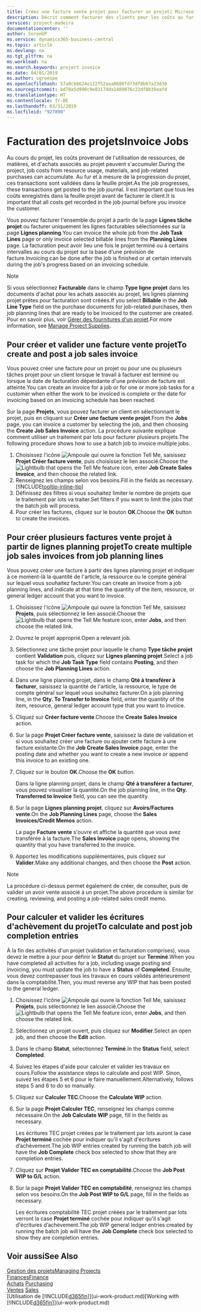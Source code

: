 ```yaml
---
title: Créez une facture vente projet pour facturer un projet| Microsoft Docs
description: Décrit comment facturer des clients pour les coûts au fur et à mesure de l'avancée du projet.
services: project-madeira
documentationcenter: ''
author: SorenGP
ms.service: dynamics365-business-central
ms.topic: article
ms.devlang: na
ms.tgt_pltfrm: na
ms.workload: na
ms.search.keywords: project invoice
ms.date: 04/01/2019
ms.author: sgroespe
ms.openlocfilehash: 57a0cb6624e122f52aaa0680fd73df8b67a23d30
ms.sourcegitcommit: bd78a5d990c9e83174da1409076c22df8b35eafd
ms.translationtype: HT
ms.contentlocale: fr-BE
ms.lasthandoff: 03/31/2019
ms.locfileid: "927890"
---
```

# <a name="invoice-jobs"></a><span data-ttu-id="ee486-103">Facturation des projets</span><span class="sxs-lookup"><span data-stu-id="ee486-103">Invoice Jobs</span></span>
<span data-ttu-id="ee486-104">Au cours du projet, les coûts provenant de l'utilisation de ressources, de matières, et d'achats associés au projet peuvent s'accumuler.</span><span class="sxs-lookup"><span data-stu-id="ee486-104">During the project, job costs from resource usage, materials, and job-related purchases can accumulate.</span></span> <span data-ttu-id="ee486-105">Au fur et à mesure de la progression du projet, ces transactions sont validées dans la feuille projet.</span><span class="sxs-lookup"><span data-stu-id="ee486-105">As the job progresses, these transactions get posted to the job journal.</span></span> <span data-ttu-id="ee486-106">Il est important que tous les coûts enregistrés dans la feuille projet avant de facturer le client.</span><span class="sxs-lookup"><span data-stu-id="ee486-106">It is important that all costs get recorded in the job journal before you invoice the customer.</span></span>

<span data-ttu-id="ee486-107">Vous pouvez facturer l'ensemble du projet à partir de la page **Lignes tâche projet** ou facturer uniquement les lignes facturables sélectionnées sur la page **Lignes planning**.</span><span class="sxs-lookup"><span data-stu-id="ee486-107">You can invoice the whole job from the **Job Task Lines** page or only invoice selected billable lines from the **Planning Lines** page.</span></span> <span data-ttu-id="ee486-108">La facturation peut avoir lieu une fois le projet terminé ou à certains intervalles au cours du projet sur la base d'une prévision de facture.</span><span class="sxs-lookup"><span data-stu-id="ee486-108">Invoicing can be done after the job is finished or at certain intervals during the job's progress based on an invoicing schedule.</span></span>

> [!NOTE]  
>   <span data-ttu-id="ee486-109">Si vous sélectionnez **Facturable** dans le champ **Type ligne projet** dans les documents d'achat pour les achats associés au projet, les lignes planning projet prêtes pour facturation sont créées.</span><span class="sxs-lookup"><span data-stu-id="ee486-109">If you select **Billable** in the **Job Line Type** field on the purchase documents for job-related purchases, then job planning lines that are ready to be invoiced to the customer are created.</span></span> <span data-ttu-id="ee486-110">Pour en savoir plus, voir [Gérer des fournitures d'un projet](projects-how-manage-project-supplies.md).</span><span class="sxs-lookup"><span data-stu-id="ee486-110">For more information, see [Manage Project Supplies](projects-how-manage-project-supplies.md).</span></span>

## <a name="to-create-and-post-a-job-sales-invoice"></a><span data-ttu-id="ee486-111">Pour créer et valider une facture vente projet</span><span class="sxs-lookup"><span data-stu-id="ee486-111">To create and post a job sales invoice</span></span>
<span data-ttu-id="ee486-112">Vous pouvez créer une facture pour un projet ou pour une ou plusieurs tâches projet pour un client lorsque le travail à facturer est terminé ou lorsque la date de facturation dépendante d'une prévision de facture est atteinte.</span><span class="sxs-lookup"><span data-stu-id="ee486-112">You can create an invoice for a job or for one or more job tasks for a customer when either the work to be invoiced is complete or the date for invoicing based on an invoicing schedule has been reached.</span></span>

<span data-ttu-id="ee486-113">Sur la page **Projets**, vous pouvez facturer un client en sélectionnant le projet, puis en cliquant sur **Créer une facture vente projet**.</span><span class="sxs-lookup"><span data-stu-id="ee486-113">From the **Jobs** page, you can invoice a customer by selecting the job, and then choosing the **Create Job Sales Invoice** action.</span></span> <span data-ttu-id="ee486-114">La procédure suivante explique comment utiliser un traitement par lots pour facturer plusieurs projets.</span><span class="sxs-lookup"><span data-stu-id="ee486-114">The following procedure shows how to use a batch job to invoice multiple jobs.</span></span>  

1. <span data-ttu-id="ee486-115">Choisissez l'icône ![Ampoule qui ouvre la fonction Tell Me](media/ui-search/search_small.png "Dites-moi ce que vous voulez faire"), saisissez **Projet Créer facture vente**, puis choisissez le lien associé.</span><span class="sxs-lookup"><span data-stu-id="ee486-115">Choose the ![Lightbulb that opens the Tell Me feature](media/ui-search/search_small.png "Tell me what you want to do") icon, enter **Job Create Sales Invoice**, and then choose the related link.</span></span>  
2. <span data-ttu-id="ee486-116">Renseignez les champs selon vos besoins.</span><span class="sxs-lookup"><span data-stu-id="ee486-116">Fill in the fields as necessary.</span></span> [!INCLUDE[tooltip-inline-tip](includes/tooltip-inline-tip_md.md)]
3. <span data-ttu-id="ee486-117">Définissez des filtres si vous souhaitez limiter le nombre de projets que le traitement par lots va traiter.</span><span class="sxs-lookup"><span data-stu-id="ee486-117">Set filters if you want to limit the jobs that the batch job will process.</span></span>
4. <span data-ttu-id="ee486-118">Pour créer les factures, cliquez sur le bouton **OK**.</span><span class="sxs-lookup"><span data-stu-id="ee486-118">Choose the **OK** button to create the invoices.</span></span>  

## <a name="to-create-multiple-job-sales-invoices-from-job-planning-lines"></a><span data-ttu-id="ee486-119">Pour créer plusieurs factures vente projet à partir de lignes planning projet</span><span class="sxs-lookup"><span data-stu-id="ee486-119">To create multiple job sales invoices from job planning lines</span></span>
<span data-ttu-id="ee486-120">Vous pouvez créer une facture à partir des lignes planning projet et indiquer à ce moment-là la quantité de l'article, la ressource ou le compte général sur lequel vous souhaitez facturer.</span><span class="sxs-lookup"><span data-stu-id="ee486-120">You can create an invoice from a job planning lines, and indicate at that time the quantity of the item, resource, or general ledger account that you want to invoice.</span></span>

1. <span data-ttu-id="ee486-121">Choisissez l'icône ![Ampoule qui ouvre la fonction Tell Me](media/ui-search/search_small.png "Dites-moi ce que vous voulez faire"), saisissez **Projets**, puis sélectionnez le lien associé.</span><span class="sxs-lookup"><span data-stu-id="ee486-121">Choose the ![Lightbulb that opens the Tell Me feature](media/ui-search/search_small.png "Tell me what you want to do") icon, enter **Jobs**, and then choose the related link.</span></span>
2. <span data-ttu-id="ee486-122">Ouvrez le projet approprié.</span><span class="sxs-lookup"><span data-stu-id="ee486-122">Open a relevant job.</span></span>
3. <span data-ttu-id="ee486-123">Sélectionnez une tâche projet pour laquelle le champ **Type tâche projet** contient **Validation** puis, cliquez sur **Lignes planning projet**.</span><span class="sxs-lookup"><span data-stu-id="ee486-123">Select a job task for which the **Job Task Type** field contains **Posting**, and then choose the **Job Planning Lines** action.</span></span>  
4. <span data-ttu-id="ee486-124">Dans une ligne planning projet, dans le champ **Qté à transférer à facturer**, saisissez la quantité de l'article, la ressource, le type de compte général sur lequel vous souhaitez facturer.</span><span class="sxs-lookup"><span data-stu-id="ee486-124">On a job planning line, in the **Qty. To Transfer to Invoice** field, enter the quantity of the item, resource, general ledger account type that you want to invoice.</span></span>  
5. <span data-ttu-id="ee486-125">Cliquez sur **Créer facture vente**.</span><span class="sxs-lookup"><span data-stu-id="ee486-125">Choose the **Create Sales Invoice** action.</span></span>
6. <span data-ttu-id="ee486-126">Sur la page **Projet Créer facture vente**, saisissez la date de validation et si vous souhaitez créer une facture ou ajouter cette facture à une facture existante.</span><span class="sxs-lookup"><span data-stu-id="ee486-126">On the **Job Create Sales Invoice** page, enter the posting date and whether you want to create a new invoice or append this invoice to an existing one.</span></span>
7. <span data-ttu-id="ee486-127">Cliquez sur le bouton **OK**.</span><span class="sxs-lookup"><span data-stu-id="ee486-127">Choose the **OK** button.</span></span>  

    <span data-ttu-id="ee486-128">Dans la ligne planning projet, dans le champ **Qté à transférer à facturer**, vous pouvez visualiser la quantité.</span><span class="sxs-lookup"><span data-stu-id="ee486-128">On the job planning line, in the **Qty. Transferred to Invoice** field, you can see the quantity.</span></span>
8. <span data-ttu-id="ee486-129">Sur la page **Lignes planning projet**, cliquez sur **Avoirs/Factures vente**.</span><span class="sxs-lookup"><span data-stu-id="ee486-129">On the **Job Planning Lines** page, choose the **Sales Invoices/Credit Memos** action.</span></span>

    <span data-ttu-id="ee486-130">La page **Facture vente** s'ouvre et affiche la quantité que vous avez transférée à la facture.</span><span class="sxs-lookup"><span data-stu-id="ee486-130">The **Sales Invoice** page opens, showing the quantity that you have transferred to the invoice.</span></span>  
9. <span data-ttu-id="ee486-131">Apportez les modifications supplémentaires, puis cliquez sur **Valider**.</span><span class="sxs-lookup"><span data-stu-id="ee486-131">Make any additional changes, and then choose the **Post** action.</span></span>

> [!NOTE]  
>   <span data-ttu-id="ee486-132">La procédure ci-dessus permet également de créer, de consulter, puis de valider un avoir vente associé à un projet.</span><span class="sxs-lookup"><span data-stu-id="ee486-132">The above procedure is similar for creating, reviewing, and posting a job-related sales credit memo.</span></span>

## <a name="to-calculate-and-post-job-completion-entries"></a><span data-ttu-id="ee486-133">Pour calculer et valider les écritures d'achèvement du projet</span><span class="sxs-lookup"><span data-stu-id="ee486-133">To calculate and post job completion entries</span></span>
<span data-ttu-id="ee486-134">À la fin des activités d'un projet (validation et facturation comprises), vous devez le mettre à jour pour définir le **Statut** du projet sur **Terminé**.</span><span class="sxs-lookup"><span data-stu-id="ee486-134">When you have completed all activities for a job, including usage posting and invoicing, you must update the job to have a **Status** of **Completed**.</span></span> <span data-ttu-id="ee486-135">Ensuite, vous devez contrepasser tous les travaux en cours validés antérieurement dans la comptabilité.</span><span class="sxs-lookup"><span data-stu-id="ee486-135">Then, you must reverse any WIP that has been posted to the general ledger.</span></span>

1. <span data-ttu-id="ee486-136">Choisissez l'icône ![Ampoule qui ouvre la fonction Tell Me](media/ui-search/search_small.png "Dites-moi ce que vous voulez faire"), saisissez **Projets**, puis sélectionnez le lien associé.</span><span class="sxs-lookup"><span data-stu-id="ee486-136">Choose the ![Lightbulb that opens the Tell Me feature](media/ui-search/search_small.png "Tell me what you want to do") icon, enter **Jobs**, and then choose the related link.</span></span>  
2. <span data-ttu-id="ee486-137">Sélectionnez un projet ouvert, puis cliquez sur **Modifier**.</span><span class="sxs-lookup"><span data-stu-id="ee486-137">Select an open job, and then choose the **Edit** action.</span></span>
3. <span data-ttu-id="ee486-138">Dans le champ **Statut**, sélectionnez **Terminé**.</span><span class="sxs-lookup"><span data-stu-id="ee486-138">In the **Status** field, select **Completed**.</span></span>
4. <span data-ttu-id="ee486-139">Suivez les étapes d'aide pour calculer et valider les travaux en cours.</span><span class="sxs-lookup"><span data-stu-id="ee486-139">Follow the assistance steps to calculate and post WIP.</span></span> <span data-ttu-id="ee486-140">Sinon, suivez les étapes 5 et 6 pour le faire manuellement.</span><span class="sxs-lookup"><span data-stu-id="ee486-140">Alternatively, follows steps 5 and 6 to do so manually.</span></span>  
5. <span data-ttu-id="ee486-141">Cliquez sur **Calculer TEC**.</span><span class="sxs-lookup"><span data-stu-id="ee486-141">Choose the **Calculate WIP** action.</span></span>
6. <span data-ttu-id="ee486-142">Sur la page **Projet Calculer TEC**, renseignez les champs comme nécessaire.</span><span class="sxs-lookup"><span data-stu-id="ee486-142">On the **Job Calculate WIP** page, fill in the fields as necessary.</span></span>  

     <span data-ttu-id="ee486-143">Les écritures TEC projet créées par le traitement par lots auront la case **Projet terminé** cochée pour indiquer qu'il s'agit d'écritures d’achèvement.</span><span class="sxs-lookup"><span data-stu-id="ee486-143">The job WIP entries created by running the batch job will have the **Job Complete** check box selected to show that they are completion entries.</span></span>  
7. <span data-ttu-id="ee486-144">Cliquez sur **Projet Valider TEC en comptabilité**.</span><span class="sxs-lookup"><span data-stu-id="ee486-144">Choose the **Job Post WIP to G/L** action.</span></span>
8. <span data-ttu-id="ee486-145">Sur la page **Projet Valider TEC en comptabilité**, renseignez les champs selon vos besoins.</span><span class="sxs-lookup"><span data-stu-id="ee486-145">On the **Job Post WIP to G/L** page, fill in the fields as necessary.</span></span>  

     <span data-ttu-id="ee486-146">Les écritures comptabilité TEC projet créées par le traitement par lots verront la case **Projet terminé** cochée pour indiquer qu'il s'agit d'écritures d’achèvement.</span><span class="sxs-lookup"><span data-stu-id="ee486-146">The job WIP general ledger entries created by running the batch job will have the **Job Complete** check box selected to show they are completion entries.</span></span>

## <a name="see-also"></a><span data-ttu-id="ee486-147">Voir aussi</span><span class="sxs-lookup"><span data-stu-id="ee486-147">See Also</span></span>
[<span data-ttu-id="ee486-148">Gestion des projets</span><span class="sxs-lookup"><span data-stu-id="ee486-148">Managing Projects</span></span>](projects-manage-projects.md)  
[<span data-ttu-id="ee486-149">Finances</span><span class="sxs-lookup"><span data-stu-id="ee486-149">Finance</span></span>](finance.md)  
<span data-ttu-id="ee486-150">[Achats](purchasing-manage-purchasing.md)       </span><span class="sxs-lookup"><span data-stu-id="ee486-150">[Purchasing](purchasing-manage-purchasing.md)       </span></span>  
<span data-ttu-id="ee486-151">[Ventes](sales-manage-sales.md)    </span><span class="sxs-lookup"><span data-stu-id="ee486-151">[Sales](sales-manage-sales.md)    </span></span>  
<span data-ttu-id="ee486-152">[Utilisation de [!INCLUDE[d365fin](includes/d365fin_md.md)]](ui-work-product.md)</span><span class="sxs-lookup"><span data-stu-id="ee486-152">[Working with [!INCLUDE[d365fin](includes/d365fin_md.md)]](ui-work-product.md)</span></span>  
